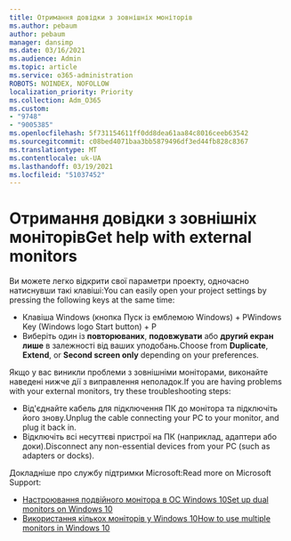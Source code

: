 ```yaml
---
title: Отримання довідки з зовнішніх моніторів
ms.author: pebaum
author: pebaum
manager: dansimp
ms.date: 03/16/2021
ms.audience: Admin
ms.topic: article
ms.service: o365-administration
ROBOTS: NOINDEX, NOFOLLOW
localization_priority: Priority
ms.collection: Adm_O365
ms.custom:
- "9748"
- "9005385"
ms.openlocfilehash: 5f731154611ff0dd8dea61aa84c8016ceeb63542
ms.sourcegitcommit: c08bed4071baa3bb5879496df3ed44fb828c8367
ms.translationtype: MT
ms.contentlocale: uk-UA
ms.lasthandoff: 03/19/2021
ms.locfileid: "51037452"
---
```

# <a name="get-help-with-external-monitors"></a><span data-ttu-id="e95d4-102">Отримання довідки з зовнішніх моніторів</span><span class="sxs-lookup"><span data-stu-id="e95d4-102">Get help with external monitors</span></span>

<span data-ttu-id="e95d4-103">Ви можете легко відкрити свої параметри проекту, одночасно натиснувши такі клавіші:</span><span class="sxs-lookup"><span data-stu-id="e95d4-103">You can easily open your project settings by pressing the following keys at the same time:</span></span>

- <span data-ttu-id="e95d4-104">Клавіша Windows (кнопка Пуск із емблемою Windows) + P</span><span class="sxs-lookup"><span data-stu-id="e95d4-104">Windows Key (Windows logo Start button) + P</span></span>
- <span data-ttu-id="e95d4-105">Виберіть один із **повторюваних**, **подовжувати** або **другий екран лише** в залежності від ваших уподобань.</span><span class="sxs-lookup"><span data-stu-id="e95d4-105">Choose from **Duplicate**, **Extend**, or **Second screen only** depending on your preferences.</span></span>

<span data-ttu-id="e95d4-106">Якщо у вас виникли проблеми з зовнішніми моніторами, виконайте наведені нижче дії з виправлення неполадок.</span><span class="sxs-lookup"><span data-stu-id="e95d4-106">If you are having problems with your external monitors, try these troubleshooting steps:</span></span>

- <span data-ttu-id="e95d4-107">Від'єднайте кабель для підключення ПК до монітора та підключіть його знову.</span><span class="sxs-lookup"><span data-stu-id="e95d4-107">Unplug the cable connecting your PC to your monitor, and plug it back in.</span></span>
- <span data-ttu-id="e95d4-108">Відключіть всі несуттєві пристрої на ПК (наприклад, адаптери або доки).</span><span class="sxs-lookup"><span data-stu-id="e95d4-108">Disconnect any non-essential devices from your PC (such as adapters or docks).</span></span>

<span data-ttu-id="e95d4-109">Докладніше про службу підтримки Microsoft:</span><span class="sxs-lookup"><span data-stu-id="e95d4-109">Read more on Microsoft Support:</span></span>

- [<span data-ttu-id="e95d4-110">Настроювання подвійного монітора в ОС Windows 10</span><span class="sxs-lookup"><span data-stu-id="e95d4-110">Set up dual monitors on Windows 10</span></span>](https://support.microsoft.com/windows/set-up-dual-monitors-on-windows-10-3d5c15dc-cc63-d850-aeb6-b41778147554)
- [<span data-ttu-id="e95d4-111">Використання кількох моніторів у Windows 10</span><span class="sxs-lookup"><span data-stu-id="e95d4-111">How to use multiple monitors in Windows 10</span></span>](https://support.microsoft.com/windows/how-to-use-multiple-monitors-in-windows-10-329c6962-5a4d-b481-7baa-bec9671f728a)

